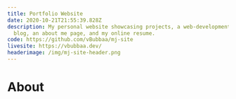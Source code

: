 ```yaml
---
title: Portfolio Website
date: 2020-10-21T21:55:39.828Z
description: My personal website showcasing projects, a web-development related
  blog, an about me page, and my online resume.
code: https://github.com/vBubbaa/mj-site
livesite: https://vbubbaa.dev/
headerimage: /img/mj-site-header.png
---
```

# About